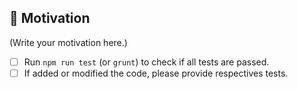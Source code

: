 ## 🚀 Motivation

(Write your motivation here.)

- [ ] Run `npm run test` (or `grunt`) to check if all tests are passed.
- [ ] If added or modified the code, please provide respectives tests.
